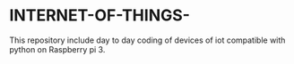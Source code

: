 # INTERNET-OF-THINGS-
This repository include day to day coding of devices of iot compatible with python on Raspberry pi 3.
